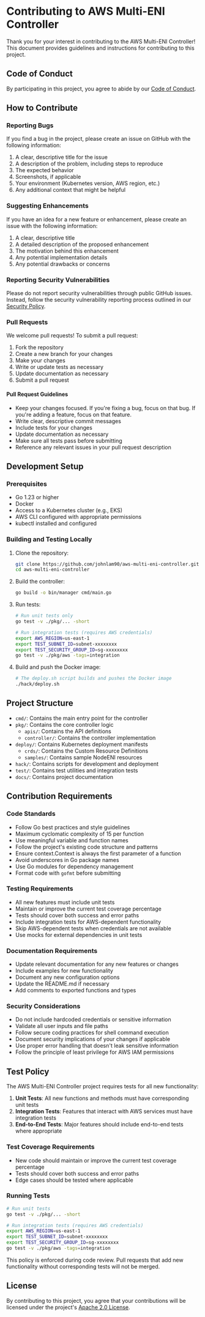 # Contributing to AWS Multi-ENI Controller

Thank you for your interest in contributing to the AWS Multi-ENI Controller! This document provides guidelines and instructions for contributing to this project.

## Code of Conduct

By participating in this project, you agree to abide by our [Code of Conduct](CODE_OF_CONDUCT.md).

## How to Contribute

### Reporting Bugs

If you find a bug in the project, please create an issue on GitHub with the following information:

1. A clear, descriptive title for the issue
2. A description of the problem, including steps to reproduce
3. The expected behavior
4. Screenshots, if applicable
5. Your environment (Kubernetes version, AWS region, etc.)
6. Any additional context that might be helpful

### Suggesting Enhancements

If you have an idea for a new feature or enhancement, please create an issue with the following information:

1. A clear, descriptive title
2. A detailed description of the proposed enhancement
3. The motivation behind this enhancement
4. Any potential implementation details
5. Any potential drawbacks or concerns

### Reporting Security Vulnerabilities

Please do not report security vulnerabilities through public GitHub issues. Instead, follow the security vulnerability reporting process outlined in our [Security Policy](SECURITY.md).

### Pull Requests

We welcome pull requests! To submit a pull request:

1. Fork the repository
2. Create a new branch for your changes
3. Make your changes
4. Write or update tests as necessary
5. Update documentation as necessary
6. Submit a pull request

#### Pull Request Guidelines

- Keep your changes focused. If you're fixing a bug, focus on that bug. If you're adding a feature, focus on that feature.
- Write clear, descriptive commit messages
- Include tests for your changes
- Update documentation as necessary
- Make sure all tests pass before submitting
- Reference any relevant issues in your pull request description

## Development Setup

### Prerequisites

- Go 1.23 or higher
- Docker
- Access to a Kubernetes cluster (e.g., EKS)
- AWS CLI configured with appropriate permissions
- kubectl installed and configured

### Building and Testing Locally

1. Clone the repository:

   ```bash
   git clone https://github.com/johnlam90/aws-multi-eni-controller.git
   cd aws-multi-eni-controller
   ```

2. Build the controller:

   ```bash
   go build -o bin/manager cmd/main.go
   ```

3. Run tests:

   ```bash
   # Run unit tests only
   go test -v ./pkg/... -short

   # Run integration tests (requires AWS credentials)
   export AWS_REGION=us-east-1
   export TEST_SUBNET_ID=subnet-xxxxxxxx
   export TEST_SECURITY_GROUP_ID=sg-xxxxxxxx
   go test -v ./pkg/aws -tags=integration
   ```

4. Build and push the Docker image:

   ```bash
   # The deploy.sh script builds and pushes the Docker image
   ./hack/deploy.sh
   ```

## Project Structure

- `cmd/`: Contains the main entry point for the controller
- `pkg/`: Contains the core controller logic
  - `apis/`: Contains the API definitions
  - `controller/`: Contains the controller implementation
- `deploy/`: Contains Kubernetes deployment manifests
  - `crds/`: Contains the Custom Resource Definitions
  - `samples/`: Contains sample NodeENI resources
- `hack/`: Contains scripts for development and deployment
- `test/`: Contains test utilities and integration tests
- `docs/`: Contains project documentation

## Contribution Requirements

### Code Standards

- Follow Go best practices and style guidelines
- Maximum cyclomatic complexity of 15 per function
- Use meaningful variable and function names
- Follow the project's existing code structure and patterns
- Ensure context.Context is always the first parameter of a function
- Avoid underscores in Go package names
- Use Go modules for dependency management
- Format code with `gofmt` before submitting

### Testing Requirements

- All new features must include unit tests
- Maintain or improve the current test coverage percentage
- Tests should cover both success and error paths
- Include integration tests for AWS-dependent functionality
- Skip AWS-dependent tests when credentials are not available
- Use mocks for external dependencies in unit tests

### Documentation Requirements

- Update relevant documentation for any new features or changes
- Include examples for new functionality
- Document any new configuration options
- Update the README.md if necessary
- Add comments to exported functions and types

### Security Considerations

- Do not include hardcoded credentials or sensitive information
- Validate all user inputs and file paths
- Follow secure coding practices for shell command execution
- Document security implications of your changes if applicable
- Use proper error handling that doesn't leak sensitive information
- Follow the principle of least privilege for AWS IAM permissions

## Test Policy

The AWS Multi-ENI Controller project requires tests for all new functionality:

1. **Unit Tests**: All new functions and methods must have corresponding unit tests
2. **Integration Tests**: Features that interact with AWS services must have integration tests
3. **End-to-End Tests**: Major features should include end-to-end tests where appropriate

### Test Coverage Requirements

- New code should maintain or improve the current test coverage percentage
- Tests should cover both success and error paths
- Edge cases should be tested where applicable

### Running Tests

```bash
# Run unit tests
go test -v ./pkg/... -short

# Run integration tests (requires AWS credentials)
export AWS_REGION=us-east-1
export TEST_SUBNET_ID=subnet-xxxxxxxx
export TEST_SECURITY_GROUP_ID=sg-xxxxxxxx
go test -v ./pkg/aws -tags=integration
```

This policy is enforced during code review. Pull requests that add new functionality without corresponding tests will not be merged.

## License

By contributing to this project, you agree that your contributions will be licensed under the project's [Apache 2.0 License](LICENSE).
